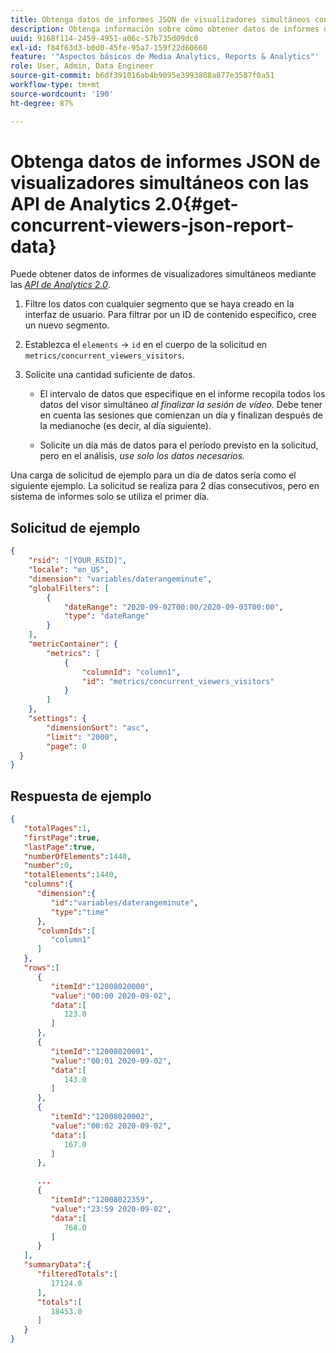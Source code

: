 ```yaml
---
title: Obtenga datos de informes JSON de visualizadores simultáneos con las API de Analytics 2.0
description: Obtenga información sobre cómo obtener datos de informes de espectadores simultáneos mediante las API de Analytics 2.0. Vea una solicitud y una respuesta de ejemplo.
uuid: 9168f114-2459-4951-a06c-57b735d09dc0
exl-id: f84f63d3-b0d0-45fe-95a7-159f22d60660
feature: '"Aspectos básicos de Media Analytics, Reports & Analytics"'
role: User, Admin, Data Engineer
source-git-commit: b6df391016ab4b9095e3993808a877e3587f0a51
workflow-type: tm+mt
source-wordcount: '190'
ht-degree: 87%

---
```


# Obtenga datos de informes JSON de visualizadores simultáneos con las API de Analytics 2.0{#get-concurrent-viewers-json-report-data}

Puede obtener datos de informes de visualizadores simultáneos mediante las [_*API de Analytics 2.0*_](https://www.adobe.io/apis/experiencecloud/analytics/docs.html).

1. Filtre los datos con cualquier segmento que se haya creado en la interfaz de usuario. Para filtrar por un ID de contenido específico, cree un nuevo segmento.
1. Establezca el `elements` -> `id` en el cuerpo de la solicitud en `metrics/concurrent_viewers_visitors`.
1. Solicite una cantidad suficiente de datos.

   * El intervalo de datos que especifique en el informe recopila todos los datos del visor simultáneo _al finalizar la sesión de vídeo._
Debe tener en cuenta las sesiones que comienzan un día y finalizan después de la medianoche (es decir, al día siguiente).

   * Solicite un día más de datos para el período previsto en la solicitud, pero en el análisis, _*use solo los datos necesarios.*_

Una carga de solicitud de ejemplo para un día de datos sería como el siguiente ejemplo. La solicitud se realiza para 2 días consecutivos, pero en sistema de informes solo se utiliza el primer día.

## Solicitud de ejemplo

```json
{
    "rsid": "[YOUR_RSID]",
    "locale": "en_US",
    "dimension": "variables/daterangeminute",
    "globalFilters": [
        {
            "dateRange": "2020-09-02T00:00/2020-09-03T00:00",
            "type": "dateRange"
        }
    ],
    "metricContainer": {
        "metrics": [
            {
                "columnId": "column1",
                "id": "metrics/concurrent_viewers_visitors"
            }
        ]
    },
    "settings": {
        "dimensionSort": "asc",
        "limit": "2000",
        "page": 0
  }
}
```

## Respuesta de ejemplo

```JSON
{
   "totalPages":1,
   "firstPage":true,
   "lastPage":true,
   "numberOfElements":1440,
   "number":0,
   "totalElements":1440,
   "columns":{
      "dimension":{
         "id":"variables/daterangeminute",
         "type":"time"
      },
      "columnIds":[
         "column1"
      ]
   },
   "rows":[
      {
         "itemId":"12008020000",
         "value":"00:00 2020-09-02",
         "data":[
            123.0
         ]
      },
      {
         "itemId":"12008020001",
         "value":"00:01 2020-09-02",
         "data":[
            143.0
         ]
      },
      {
         "itemId":"12008020002",
         "value":"00:02 2020-09-02",
         "data":[
            167.0
         ]
      },

      ...
      {
         "itemId":"12008022359",
         "value":"23:59 2020-09-02",
         "data":[
            768.0
         ]
      }
   ],
   "summaryData":{
      "filteredTotals":[
         17124.0
      ],
      "totals":[
         18453.0
      ]
   }
}
```


<!--
You can extract the concurrent viewers report data using the Experience Cloud API Explorer as follows.

1. Navigate to: [https://www.adobe.io.](https://www.adobe.io)
1. Select and enter the following information in the API Explorer form:

    * **API -** Select "Report".
    * **Method -** Select "Queue".
    * **Environment -** Select your data center.
    * Request JSON - Specify the following:

        * `reportSuiteID` - For info on reports suites: [Report Suites](https://experienceleague.adobe.com/docs/analytics/admin/manage-report-suites/report-suites-admin.html)

        * `dateTo` - End date of the report.         

          >[!NOTE]
          >
          >The maximum time period supported is two days.

        * `dateFrom` - Start date of the report.
        * `elements : id` - Set to `"videoconcurrentviewers"`

        * `elements : top` - Specify the number of entries to be returned.

      Sample request body:

      ```    
      {
          "reportDescription": {
              "reportSuiteID": "[Your Report Suite ID]",
              "dateTo": "2017-09-07",
              "dateFrom": "2017-09-07"
              "metrics": [
                  {
                      "id": "instances"
                  }
              ],
              "elements": [
                  {
                      "id": "videoconcurrentviewers",
                      "top": 2880
                  }
              ]
              "locale": "en_US"
          }
      }

      ```

      >[!TIP]
      >
      >Some sessions are ended on the next day, and at that point the data will be available for reporting. In that case the best approach is to select 2 days (2880 minutes) of data, and use only the data for the first day (1440 minutes).

1. Click **Get Response**.

   In the Response field, you should get a `reportID`.
1. In the form, change **Method** to "Get".
1. Enter the value of the `reportID` you received in Step 3, and click **Get Response**.

   The concurrent viewers report data, in JSON format, is presented in the Response field.

   For example:

   ![](assets/api_helper_2.png)

   ![](assets/api_helper_1.png)

-->
